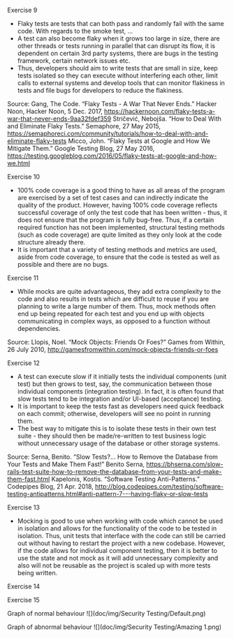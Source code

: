 Exercise 9
- Flaky tests are tests that can both pass and randomly fail with the same code. With regards to the smoke test, ...
- A test can also become flaky when it grows too large in size, there are other threads or tests running in parallel that can disrupt its flow,
it is dependent on certain 3rd party systems, there are bugs in the testing framework, certain network issues etc.
- Thus, developers should aim to write tests that are small in size, keep tests isolated so they can execute without interfering each other, limit
calls to external systems and develop tools that can monitor flakiness in tests and file bugs for developers to reduce the flakiness.

Source:
Gang, The Code. “Flaky Tests - A War That Never Ends.” Hacker Noon, Hacker Noon, 5 Dec. 2017, 
<https://hackernoon.com/flaky-tests-a-war-that-never-ends-9aa32fdef359>
Stričević, Nebojša. “How to Deal With and Eliminate Flaky Tests.” Semaphore, 27 May 2015, 
<https://semaphoreci.com/community/tutorials/how-to-deal-with-and-eliminate-flaky-tests>
Micco, John. “Flaky Tests at Google and How We Mitigate Them.” Google Testing Blog, 27 May 2016, 
<https://testing.googleblog.com/2016/05/flaky-tests-at-google-and-how-we.html>

Exercise 10
- 100% code coverage is a good thing to have as all areas of the program are exercised by a set of test cases and can indirectly indicate the quality of the product.
However, having 100% code coverage reflects successful coverage of only the test code that has been written - thus, it does not ensure that the program is fully bug-free.
Thus, if a certain required function has not been implemented, structural testing methods (such as code coverage) are quite limited as they only look at the code structure already there.
- It is important that a variety of testing methods and metrics are used, aside from code coverage, to ensure that the code is tested as well as possible and there are no bugs.

Exercise 11
- While mocks are quite advantageous, they add extra complexity to the code and also results in tests which are difficult to reuse if you are planning to write a large number
of them. Thus, mock methods often end up being repeated for each test and you end up with objects communicating in complex ways, as opposed to a function without dependencies.

Source: Llopis, Noel. “Mock Objects: Friends Or Foes?” Games from Within, 26 July 2010, 
<http://gamesfromwithin.com/mock-objects-friends-or-foes>

Exercise 12
- A test can execute slow if it initially tests the individual components (unit test) but then grows to test, say, the communication between those individual
components (integration testing). In fact, it is often found that slow tests tend to be integration and/or UI-based (acceptance) testing.
- It is important to keep the tests fast as developers need quick feedback on each commit; otherwise, developers will see no point in running them.
- The best way to mitigate this is to isolate these tests in their own test suite - they should then be made/re-written to test business logic without unnecessary 
usage of the database or other storage systems.

Source:
Serna, Benito. “Slow Tests?... How to Remove the Database from Your Tests and Make Them Fast!” Benito Serna, 
<https://bhserna.com/slow-rails-test-suite-how-to-remove-the-database-from-your-tests-and-make-them-fast.html>
Kapelonis, Kostis. “Software Testing Anti-Patterns.” Codepipes Blog, 21 Apr. 2018, 
<http://blog.codepipes.com/testing/software-testing-antipatterns.html#anti-pattern-7---having-flaky-or-slow-tests>

Exercise 13
- Mocking is good to use when working with code which cannot be used in isolation and allows for the functionality of the code to be tested in isolation. Thus, unit tests that interface
with the code can still be carried out without having to restart the project with a new codebase. However, if the code allows for individual component testing, then it is better to use
the state and not mock as it will add unnecessary complexity and also will not be reusable as the project is scaled up with more tests being written.

Exercise 14

Exercise 15

Graph of normal behaviour
![](doc/img/Security Testing/Default.png)

Graph of abnormal behaviour
![](doc/img/Security Testing/Amazing 1.png)
